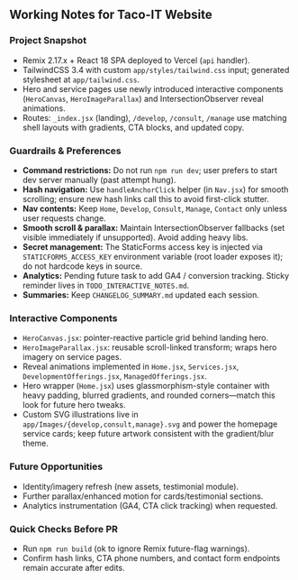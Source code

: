 ## Working Notes for Taco-IT Website

### Project Snapshot
- Remix 2.17.x + React 18 SPA deployed to Vercel (`api` handler).
- TailwindCSS 3.4 with custom `app/styles/tailwind.css` input; generated stylesheet at `app/tailwind.css`.
- Hero and service pages use newly introduced interactive components (`HeroCanvas`, `HeroImageParallax`) and IntersectionObserver reveal animations.
- Routes: `_index.jsx` (landing), `/develop`, `/consult`, `/manage` use matching shell layouts with gradients, CTA blocks, and updated copy.

### Guardrails & Preferences
- **Command restrictions:** Do not run `npm run dev`; user prefers to start dev server manually (past attempt hung).
- **Hash navigation:** Use `handleAnchorClick` helper (in `Nav.jsx`) for smooth scrolling; ensure new hash links call this to avoid first-click stutter.
- **Nav contents:** Keep `Home`, `Develop`, `Consult`, `Manage`, `Contact` only unless user requests change.
- **Smooth scroll & parallax:** Maintain IntersectionObserver fallbacks (set visible immediately if unsupported). Avoid adding heavy libs.
- **Secret management:** The StaticForms access key is injected via `STATICFORMS_ACCESS_KEY` environment variable (root loader exposes it); do not hardcode keys in source.
- **Analytics:** Pending future task to add GA4 / conversion tracking. Sticky reminder lives in `TODO_INTERACTIVE_NOTES.md`.
- **Summaries:** Keep `CHANGELOG_SUMMARY.md` updated each session.

### Interactive Components
- `HeroCanvas.jsx`: pointer-reactive particle grid behind landing hero.
- `HeroImageParallax.jsx`: reusable scroll-linked transform; wraps hero imagery on service pages.
- Reveal animations implemented in `Home.jsx`, `Services.jsx`, `DevelopmentOfferings.jsx`, `ManagedOfferings.jsx`.
- Hero wrapper (`Home.jsx`) uses glassmorphism-style container with heavy padding, blurred gradients, and rounded corners—match this look for future hero tweaks.
- Custom SVG illustrations live in `app/Images/{develop,consult,manage}.svg` and power the homepage service cards; keep future artwork consistent with the gradient/blur theme.

### Future Opportunities
- Identity/imagery refresh (new assets, testimonial module).
- Further parallax/enhanced motion for cards/testimonial sections.
- Analytics instrumentation (GA4, CTA click tracking) when requested.

### Quick Checks Before PR
- Run `npm run build` (ok to ignore Remix future-flag warnings).
- Confirm hash links, CTA phone numbers, and contact form endpoints remain accurate after edits.
